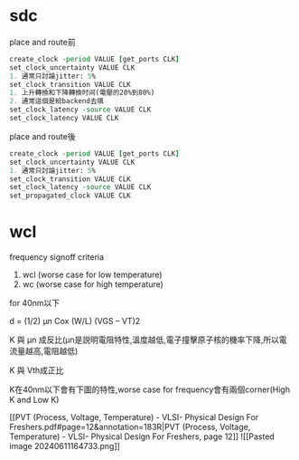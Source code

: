 # sdc

place and route前

``` TCL
create_clock -period VALUE [get_ports CLK]
set_clock_uncertainty VALUE CLK
1. 通常只討論jitter: 5%
set_clock_transition VALUE CLK
1. 上升轉換和下降轉換时间(電壓的20%到80%)
2. 通常這個是給backend去填
set_clock_latency -source VALUE CLK
set_clock_latency VALUE CLK
```


place and route後
``` TCL
create_clock -period VALUE [get_ports CLK]
set_clock_uncertainty VALUE CLK
1. 通常只討論jitter: 5%
set_clock_transition VALUE CLK 
set_clock_latency -source VALUE CLK
set_propagated_clock VALUE CLK
```


# wcl

frequency signoff criteria
1. wcl (worse case for low temperature)
2. wc (worse case for high temperature)


for 40nm以下

d = (1/2) μn Cox (W/L) (VGS – VT)2

K 與 μn 成反比(μn是説明電阻特性,溫度越低,電子撞擊原子核的機率下降,所以電流量越高,電阻越低)

K 與 Vth成正比

K在40nm以下會有下圖的特性,worse case for frequency會有兩個corner(High K and Low K)

[[PVT (Process, Voltage, Temperature) - VLSI- Physical Design For Freshers.pdf#page=12&annotation=183R|PVT (Process, Voltage, Temperature) - VLSI- Physical Design For Freshers, page 12]]
![[Pasted image 20240611164733.png]]
